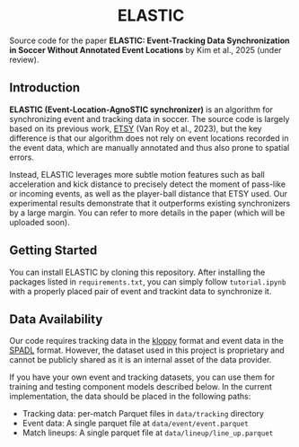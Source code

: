 <div align="center">
	<h1>
		ELASTIC
	</h1>
</div>

Source code for the paper **ELASTIC: Event-Tracking Data Synchronization in Soccer Without Annotated Event Locations** by Kim et al., 2025 (under review).

## Introduction
**ELASTIC (Event-Location-AgnoSTIC synchronizer)** is an algorithm for synchronizing event and tracking data in soccer. The source code is largely based on its previous work, [ETSY](https://github.com/ML-KULeuven/ETSY.git) (Van Roy et al., 2023), but the key difference is that our algorithm does not rely on event locations recorded in the event data, which are manually annotated and thus also prone to spatial errors.

Instead, ELASTIC leverages more subtle motion features such as ball acceleration and kick distance to precisely detect the moment of pass-like or incoming events, as well as the player-ball distance that ETSY used. Our experimental results demonstrate that it outperforms existing synchronizers by a large margin. You can refer to more details in the paper (which will be uploaded soon).

## Getting Started
You can install ELASTIC by cloning this repository. After installing the packages listed in `requirements.txt`, you can simply follow `tutorial.ipynb` with a properly placed pair of event and trackint data to synchronize it.

## Data Availability
Our code requires tracking data in the [kloppy](https://kloppy.pysport.org) format and event data in the [SPADL](https://socceraction.readthedocs.io/en/latest/documentation/spadl/spadl.html) format. However, the dataset used in this project is proprietary and cannot be publicly shared as it is an internal asset of the data provider.

If you have your own event and tracking datasets, you can use them for training and testing component models described below. In the current implementation, the data should be placed in the following paths:
- Tracking data: per-match Parquet files in `data/tracking` directory
- Event data: A single parquet file at `data/event/event.parquet`
- Match lineups: A single parquet file at `data/lineup/line_up.parquet`